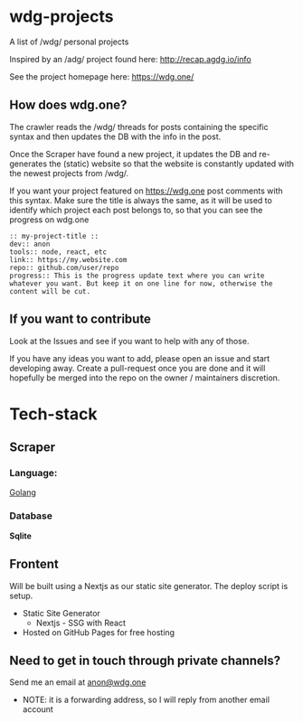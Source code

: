 # wdg-projects
A list of /wdg/ personal projects

Inspired by an /adg/ project found here: http://recap.agdg.io/info

See the project homepage here: https://wdg.one/

## How does wdg.one?
The crawler reads the /wdg/ threads for posts containing the specific syntax and then updates the DB with the info in the post.

Once the Scraper have found a new project, it updates the DB and re-generates the (static) website so that the website is constantly updated with the newest projects from /wdg/.

If you want your project featured on https://wdg.one post comments with this syntax. Make sure the title is always the same, as it will be used to identify which project each post belongs to, so that you can see the progress on wdg.one

```
:: my-project-title ::
dev:: anon
tools:: node, react, etc
link:: https://my.website.com
repo:: github.com/user/repo
progress:: This is the progress update text where you can write whatever you want. But keep it on one line for now, otherwise the content will be cut.
```

## If you want to contribute
Look at the Issues and see if you want to help with any of those.

If you have any ideas you want to add, please open an issue and start developing away. Create a pull-request once you are done and it will hopefully be merged into the repo on the owner / maintainers discretion.

# Tech-stack
## Scraper
### Language:
[Golang](https://golang.org/)

### Database 
**Sqlite**

## Frontent 
Will be built using a Nextjs as our static site generator. The deploy script is setup.
- Static Site Generator
	- Nextjs - SSG with React
- Hosted on GitHub Pages for free hosting


## Need to get in touch through private channels?
Send me an email at anon@wdg.one
- NOTE: it is a forwarding address, so I will reply from another email account